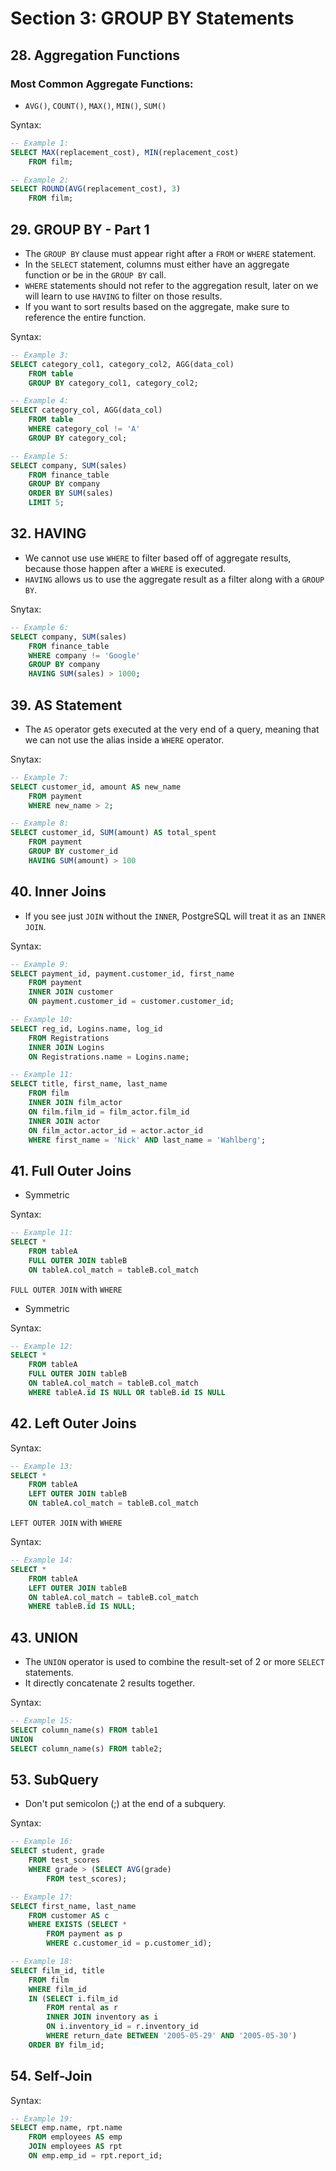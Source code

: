 # Section 3: GROUP BY Statements

## 28. Aggregation Functions

### Most Common Aggregate Functions:
* `AVG()`, `COUNT()`, `MAX()`, `MIN()`, `SUM()`

Syntax:
```sql
-- Example 1:
SELECT MAX(replacement_cost), MIN(replacement_cost)
    FROM film;

-- Example 2:
SELECT ROUND(AVG(replacement_cost), 3)
    FROM film;
```

## 29. GROUP BY - Part 1
* The `GROUP BY` clause must appear right after a `FROM` or `WHERE` statement.
* In the `SELECT` statement, columns must either have an aggregate function or be in the `GROUP BY` call.
* `WHERE` statements should not refer to the aggregation result, later on we will learn to use `HAVING` to filter on those results.
* If you want to sort results based on the aggregate, make sure to reference the entire function.

Syntax:
```sql
-- Example 3:
SELECT category_col1, category_col2, AGG(data_col)
    FROM table
    GROUP BY category_col1, category_col2;

-- Example 4:
SELECT category_col, AGG(data_col)
    FROM table
    WHERE category_col != 'A'
    GROUP BY category_col;

-- Example 5:
SELECT company, SUM(sales)
    FROM finance_table
    GROUP BY company
    ORDER BY SUM(sales)
    LIMIT 5;
```

## 32. HAVING
* We cannot use use `WHERE` to filter based off of aggregate results, because those happen after a `WHERE` is executed.
* `HAVING` allows us to use the aggregate result as a filter along with a `GROUP BY`.

Snytax:
```sql
-- Example 6:
SELECT company, SUM(sales)
    FROM finance_table
    WHERE company != 'Google'
    GROUP BY company
    HAVING SUM(sales) > 1000;
```

## 39. AS Statement
* The `AS` operator gets executed at the very end of a query, meaning that we can not use the alias inside a `WHERE` operator.

Snytax:
```sql
-- Example 7:
SELECT customer_id, amount AS new_name
    FROM payment
    WHERE new_name > 2;

-- Example 8:
SELECT customer_id, SUM(amount) AS total_spent
    FROM payment
    GROUP BY customer_id
    HAVING SUM(amount) > 100
```

## 40. Inner Joins
* If you see just `JOIN` without the `INNER`, PostgreSQL will treat it as an `INNER JOIN`.

Syntax:
```sql
-- Example 9:
SELECT payment_id, payment.customer_id, first_name
	FROM payment
	INNER JOIN customer
	ON payment.customer_id = customer.customer_id;

-- Example 10:
SELECT reg_id, Logins.name, log_id
    FROM Registrations
    INNER JOIN Logins
    ON Registrations.name = Logins.name;

-- Example 11:
SELECT title, first_name, last_name
	FROM film
	INNER JOIN film_actor
	ON film.film_id = film_actor.film_id
	INNER JOIN actor
	ON film_actor.actor_id = actor.actor_id
	WHERE first_name = 'Nick' AND last_name = 'Wahlberg';
```

## 41. Full Outer Joins
* Symmetric

Syntax:
```sql
-- Example 11:
SELECT *
    FROM tableA
    FULL OUTER JOIN tableB
    ON tableA.col_match = tableB.col_match
```

`FULL OUTER JOIN` with `WHERE`
* Symmetric

Syntax:
```sql
-- Example 12:
SELECT *
    FROM tableA
    FULL OUTER JOIN tableB
    ON tableA.col_match = tableB.col_match
    WHERE tableA.id IS NULL OR tableB.id IS NULL    
```

## 42. Left Outer Joins

Syntax:
```sql
-- Example 13:
SELECT *
    FROM tableA
    LEFT OUTER JOIN tableB
    ON tableA.col_match = tableB.col_match
```

`LEFT OUTER JOIN` with `WHERE`

Syntax:
```sql
-- Example 14:
SELECT *
    FROM tableA
    LEFT OUTER JOIN tableB
    ON tableA.col_match = tableB.col_match
    WHERE tableB.id IS NULL;
```

## 43. UNION
* The `UNION` operator is used to combine the result-set of 2 or more `SELECT` statements.
* It directly concatenate 2 results together.

Syntax:
```sql
-- Example 15:
SELECT column_name(s) FROM table1
UNION
SELECT column_name(s) FROM table2;
```

## 53. SubQuery
* Don't put semicolon (;) at the end of a subquery.

Syntax:
```sql
-- Example 16:
SELECT student, grade
    FROM test_scores
    WHERE grade > (SELECT AVG(grade)
        FROM test_scores);

-- Example 17:
SELECT first_name, last_name
	FROM customer AS c
	WHERE EXISTS (SELECT *
		FROM payment as p
		WHERE c.customer_id = p.customer_id);

-- Example 18:
SELECT film_id, title
	FROM film
	WHERE film_id
	IN (SELECT i.film_id
		FROM rental as r
		INNER JOIN inventory as i
		ON i.inventory_id = r.inventory_id
		WHERE return_date BETWEEN '2005-05-29' AND '2005-05-30')
	ORDER BY film_id;
```

## 54. Self-Join

Syntax:
```sql
-- Example 19:
SELECT emp.name, rpt.name
    FROM employees AS emp
    JOIN employees AS rpt
    ON emp.emp_id = rpt.report_id;
```
